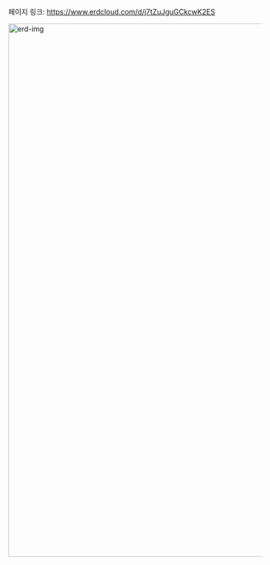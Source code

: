 페이지 링크: https://www.erdcloud.com/d/j7tZuJguGCkcwK2ES

<img width="1060" alt="erd-img" src="https://user-images.githubusercontent.com/104913654/212655855-dcc15b05-3cb2-4757-aebb-dffd5c1e80b2.png">
